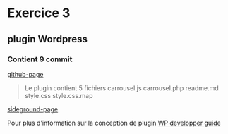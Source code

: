# Exercice 3 
## plugin Wordpress
### Contient 9 commit

[github-page](https://github.com/laetiJSTE/31w-extension-tp1)
>Le plugin contient 5 fichiers
carrousel.js
carrousel.php
readme.md
style.css
style.css.map

[sideground-page](http://eddym96.sg-host.com/wp-admin/post.php?post=5&action=edit)

Pour plus d'information sur la conception de plugin
[WP developper guide](https://developper.wordpress.org/plugins)
